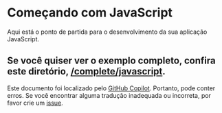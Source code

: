 # Começando com JavaScript

Aqui está o ponto de partida para o desenvolvimento da sua aplicação JavaScript.

Se você quiser ver o exemplo completo, confira este diretório, [/complete/javascript](../complete/javascript/).
---

Este documento foi localizado pelo [GitHub Copilot](https://docs.github.com/copilot/about-github-copilot/what-is-github-copilot). Portanto, pode conter erros. Se você encontrar alguma tradução inadequada ou incorreta, por favor crie um [issue](../../issues).

